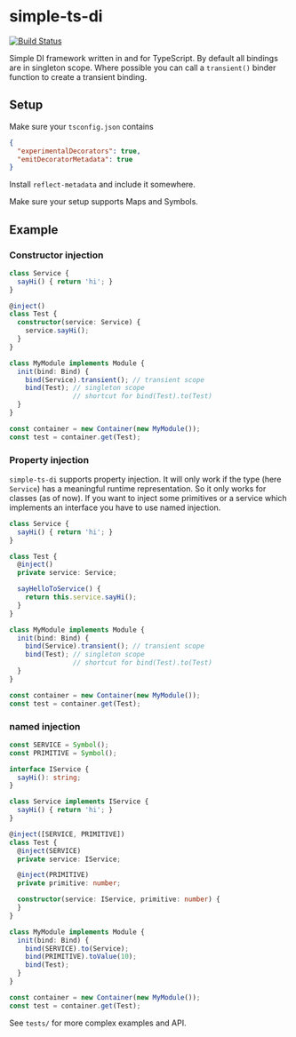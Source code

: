 # simple-ts-di
[![Build Status](https://travis-ci.org/otbe/di.svg?branch=master)](https://travis-ci.org/otbe/di)

Simple DI framework written in and for TypeScript.
By default all bindings are in singleton scope. Where possible you can call a ```transient()``` binder function to create a transient binding.

## Setup
Make sure your ```tsconfig.json``` contains

```json
{
  "experimentalDecorators": true,
  "emitDecoratorMetadata": true
}
```

Install ```reflect-metadata``` and include it somewhere.

Make sure your setup supports Maps and Symbols.

## Example
### Constructor injection
```typescript
class Service {
  sayHi() { return 'hi'; }
}

@inject()
class Test {
  constructor(service: Service) {
    service.sayHi();
  }
}

class MyModule implements Module {
  init(bind: Bind) {
    bind(Service).transient(); // transient scope
    bind(Test); // singleton scope
                // shortcut for bind(Test).to(Test)
  }
}

const container = new Container(new MyModule());
const test = container.get(Test);
```

### Property injection
```simple-ts-di``` supports property injection. It will only work if the type (here ```Service```) has a meaningful runtime representation. So it only works for classes (as of now). If you want to inject some primitives or a service which implements an interface you have to use named injection.

```typescript
class Service {
  sayHi() { return 'hi'; }
}

class Test {
  @inject()
  private service: Service;

  sayHelloToService() {
    return this.service.sayHi();
  }
}

class MyModule implements Module {
  init(bind: Bind) {
    bind(Service).transient(); // transient scope
    bind(Test); // singleton scope
                // shortcut for bind(Test).to(Test)
  }
}

const container = new Container(new MyModule());
const test = container.get(Test);
```

### named injection
```typescript
const SERVICE = Symbol();
const PRIMITIVE = Symbol();

interface IService {
  sayHi(): string;
}

class Service implements IService {
  sayHi() { return 'hi'; }
}

@inject([SERVICE, PRIMITIVE])
class Test {
  @inject(SERVICE)
  private service: IService;

  @inject(PRIMITIVE)
  private primitive: number;

  constructor(service: IService, primitive: number) {
  }
}

class MyModule implements Module {
  init(bind: Bind) {
    bind(SERVICE).to(Service);
    bind(PRIMITIVE).toValue(10);
    bind(Test);
  }
}

const container = new Container(new MyModule());
const test = container.get(Test);
```

See ```tests/``` for more complex examples and API.
